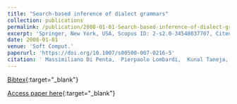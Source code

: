 ```yaml
---
title: "Search-based inference of dialect grammars"
collection: publications
permalink: /publication/2008-01-01-Search-based-inference-of-dialect-grammars
excerpt: 'Springer, New York, USA, Scopus ID: 2-s2.0-34548037707, Cited by: 6'
date: 2008-01-01
venue: 'Soft Comput.'
paperurl: 'https://doi.org/10.1007/s00500-007-0216-5'
citation: ' Massimiliano Di Penta,  Pierpaolo Lombardi,  Kunal Taneja,  Luigi Troiano, &quot;Search-based inference of dialect grammars.&quot; Soft Comput., 2008.'
---
```

[Bibtex](https://dblp.org/rec/bib/journals/soco/PentaLTT08){:target="_blank"}

[Access paper here](https://doi.org/10.1007/s00500-007-0216-5){:target="_blank"}
